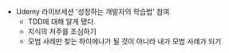 - Udemy 라이브세션 '성장하는 개발자의 학습법' 참여
  - TDD에 대해 알게 됐다.
  - 지식의 저주를 조심하기
  - 모범 사례만 찾는 하이에나가 될 것이 아니라 내가 모범 사례가 되기
